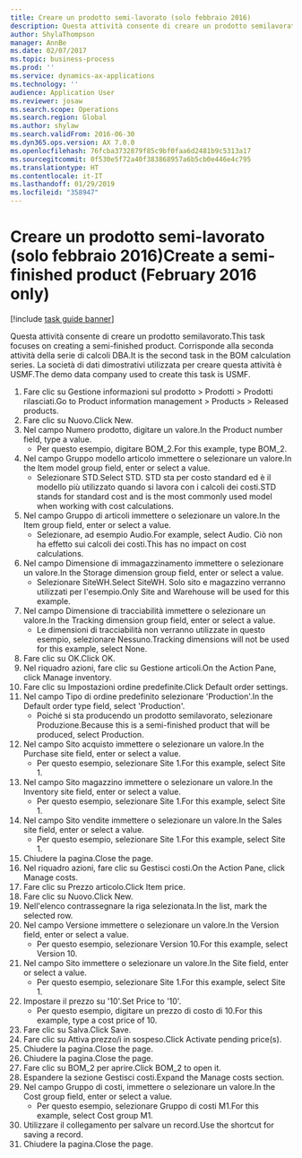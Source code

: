 ```yaml
---
title: Creare un prodotto semi-lavorato (solo febbraio 2016)
description: Questa attività consente di creare un prodotto semilavorato.
author: ShylaThompson
manager: AnnBe
ms.date: 02/07/2017
ms.topic: business-process
ms.prod: ''
ms.service: dynamics-ax-applications
ms.technology: ''
audience: Application User
ms.reviewer: josaw
ms.search.scope: Operations
ms.search.region: Global
ms.author: shylaw
ms.search.validFrom: 2016-06-30
ms.dyn365.ops.version: AX 7.0.0
ms.openlocfilehash: 76fcba3732879f85c9bf0faa6d2481b9c5313a17
ms.sourcegitcommit: 0f530e5f72a40f383868957a6b5cb0e446e4c795
ms.translationtype: HT
ms.contentlocale: it-IT
ms.lasthandoff: 01/29/2019
ms.locfileid: "358947"
---
```

# <a name="create-a-semi-finished-product-february-2016-only"></a><span data-ttu-id="79869-103">Creare un prodotto semi-lavorato (solo febbraio 2016)</span><span class="sxs-lookup"><span data-stu-id="79869-103">Create a semi-finished product (February 2016 only)</span></span>

[!include [task guide banner](../../includes/task-guide-banner.md)]

<span data-ttu-id="79869-104">Questa attività consente di creare un prodotto semilavorato.</span><span class="sxs-lookup"><span data-stu-id="79869-104">This task focuses on creating a semi-finished product.</span></span> <span data-ttu-id="79869-105">Corrisponde alla seconda attività della serie di calcoli DBA.</span><span class="sxs-lookup"><span data-stu-id="79869-105">It is the second task in the BOM calculation series.</span></span> <span data-ttu-id="79869-106">La società di dati dimostrativi utilizzata per creare questa attività è USMF.</span><span class="sxs-lookup"><span data-stu-id="79869-106">The demo data company used to create this task is USMF.</span></span>

1. <span data-ttu-id="79869-107">Fare clic su Gestione informazioni sul prodotto > Prodotti > Prodotti rilasciati.</span><span class="sxs-lookup"><span data-stu-id="79869-107">Go to Product information management > Products > Released products.</span></span>
2. <span data-ttu-id="79869-108">Fare clic su Nuovo.</span><span class="sxs-lookup"><span data-stu-id="79869-108">Click New.</span></span>
3. <span data-ttu-id="79869-109">Nel campo Numero prodotto, digitare un valore.</span><span class="sxs-lookup"><span data-stu-id="79869-109">In the Product number field, type a value.</span></span>
    * <span data-ttu-id="79869-110">Per questo esempio, digitare BOM_2.</span><span class="sxs-lookup"><span data-stu-id="79869-110">For this example, type BOM_2.</span></span>  
4. <span data-ttu-id="79869-111">Nel campo Gruppo modello articolo immettere o selezionare un valore.</span><span class="sxs-lookup"><span data-stu-id="79869-111">In the Item model group field, enter or select a value.</span></span>
    * <span data-ttu-id="79869-112">Selezionare STD.</span><span class="sxs-lookup"><span data-stu-id="79869-112">Select STD.</span></span> <span data-ttu-id="79869-113">STD sta per costo standard ed è il modello più utilizzato quando si lavora con i calcoli dei costi.</span><span class="sxs-lookup"><span data-stu-id="79869-113">STD stands for standard cost and is the most commonly used model when working with cost calculations.</span></span>  
5. <span data-ttu-id="79869-114">Nel campo Gruppo di articoli immettere o selezionare un valore.</span><span class="sxs-lookup"><span data-stu-id="79869-114">In the Item group field, enter or select a value.</span></span>
    * <span data-ttu-id="79869-115">Selezionare, ad esempio Audio.</span><span class="sxs-lookup"><span data-stu-id="79869-115">For example, select Audio.</span></span> <span data-ttu-id="79869-116">Ciò non ha effetto sui calcoli dei costi.</span><span class="sxs-lookup"><span data-stu-id="79869-116">This has no impact on cost calculations.</span></span>  
6. <span data-ttu-id="79869-117">Nel campo Dimensione di immagazzinamento immettere o selezionare un valore.</span><span class="sxs-lookup"><span data-stu-id="79869-117">In the Storage dimension group field, enter or select a value.</span></span>
    * <span data-ttu-id="79869-118">Selezionare SiteWH.</span><span class="sxs-lookup"><span data-stu-id="79869-118">Select SiteWH.</span></span> <span data-ttu-id="79869-119">Solo sito e magazzino verranno utilizzati per l'esempio.</span><span class="sxs-lookup"><span data-stu-id="79869-119">Only Site and Warehouse will be used for this example.</span></span>  
7. <span data-ttu-id="79869-120">Nel campo Dimensione di tracciabilità immettere o selezionare un valore.</span><span class="sxs-lookup"><span data-stu-id="79869-120">In the Tracking dimension group field, enter or select a value.</span></span>
    * <span data-ttu-id="79869-121">Le dimensioni di tracciabilità non verranno utilizzate in questo esempio, selezionare Nessuno.</span><span class="sxs-lookup"><span data-stu-id="79869-121">Tracking dimensions will not be used for this example, select None.</span></span>  
8. <span data-ttu-id="79869-122">Fare clic su OK.</span><span class="sxs-lookup"><span data-stu-id="79869-122">Click OK.</span></span>
9. <span data-ttu-id="79869-123">Nel riquadro azioni, fare clic su Gestione articoli.</span><span class="sxs-lookup"><span data-stu-id="79869-123">On the Action Pane, click Manage inventory.</span></span>
10. <span data-ttu-id="79869-124">Fare clic su Impostazioni ordine predefinite.</span><span class="sxs-lookup"><span data-stu-id="79869-124">Click Default order settings.</span></span>
11. <span data-ttu-id="79869-125">Nel campo Tipo di ordine predefinito selezionare 'Production'.</span><span class="sxs-lookup"><span data-stu-id="79869-125">In the Default order type field, select 'Production'.</span></span>
    * <span data-ttu-id="79869-126">Poiché si sta producendo un prodotto semilavorato, selezionare Produzione.</span><span class="sxs-lookup"><span data-stu-id="79869-126">Because this is a semi-finished product that will be produced, select Production.</span></span>  
12. <span data-ttu-id="79869-127">Nel campo Sito acquisto immettere o selezionare un valore.</span><span class="sxs-lookup"><span data-stu-id="79869-127">In the Purchase site field, enter or select a value.</span></span>
    * <span data-ttu-id="79869-128">Per questo esempio, selezionare Site 1.</span><span class="sxs-lookup"><span data-stu-id="79869-128">For this example, select Site 1.</span></span>  
13. <span data-ttu-id="79869-129">Nel campo Sito magazzino immettere o selezionare un valore.</span><span class="sxs-lookup"><span data-stu-id="79869-129">In the Inventory site field, enter or select a value.</span></span>
    * <span data-ttu-id="79869-130">Per questo esempio, selezionare Site 1.</span><span class="sxs-lookup"><span data-stu-id="79869-130">For this example, select Site 1.</span></span>  
14. <span data-ttu-id="79869-131">Nel campo Sito vendite immettere o selezionare un valore.</span><span class="sxs-lookup"><span data-stu-id="79869-131">In the Sales site field, enter or select a value.</span></span>
    * <span data-ttu-id="79869-132">Per questo esempio, selezionare Site 1.</span><span class="sxs-lookup"><span data-stu-id="79869-132">For this example, select Site 1.</span></span>  
15. <span data-ttu-id="79869-133">Chiudere la pagina.</span><span class="sxs-lookup"><span data-stu-id="79869-133">Close the page.</span></span>
16. <span data-ttu-id="79869-134">Nel riquadro azioni, fare clic su Gestisci costi.</span><span class="sxs-lookup"><span data-stu-id="79869-134">On the Action Pane, click Manage costs.</span></span>
17. <span data-ttu-id="79869-135">Fare clic su Prezzo articolo.</span><span class="sxs-lookup"><span data-stu-id="79869-135">Click Item price.</span></span>
18. <span data-ttu-id="79869-136">Fare clic su Nuovo.</span><span class="sxs-lookup"><span data-stu-id="79869-136">Click New.</span></span>
19. <span data-ttu-id="79869-137">Nell'elenco contrassegnare la riga selezionata.</span><span class="sxs-lookup"><span data-stu-id="79869-137">In the list, mark the selected row.</span></span>
20. <span data-ttu-id="79869-138">Nel campo Versione immettere o selezionare un valore.</span><span class="sxs-lookup"><span data-stu-id="79869-138">In the Version field, enter or select a value.</span></span>
    * <span data-ttu-id="79869-139">Per questo esempio, selezionare Version 10.</span><span class="sxs-lookup"><span data-stu-id="79869-139">For this example, select Version 10.</span></span>  
21. <span data-ttu-id="79869-140">Nel campo Sito immettere o selezionare un valore.</span><span class="sxs-lookup"><span data-stu-id="79869-140">In the Site field, enter or select a value.</span></span>
    * <span data-ttu-id="79869-141">Per questo esempio, selezionare Site 1.</span><span class="sxs-lookup"><span data-stu-id="79869-141">For this example, select Site 1.</span></span>  
22. <span data-ttu-id="79869-142">Impostare il prezzo su '10'.</span><span class="sxs-lookup"><span data-stu-id="79869-142">Set Price to '10'.</span></span>
    * <span data-ttu-id="79869-143">Per questo esempio, digitare un prezzo di costo di 10.</span><span class="sxs-lookup"><span data-stu-id="79869-143">For this example, type a cost price of 10.</span></span>  
23. <span data-ttu-id="79869-144">Fare clic su Salva.</span><span class="sxs-lookup"><span data-stu-id="79869-144">Click Save.</span></span>
24. <span data-ttu-id="79869-145">Fare clic su Attiva prezzo/i in sospeso.</span><span class="sxs-lookup"><span data-stu-id="79869-145">Click Activate pending price(s).</span></span>
25. <span data-ttu-id="79869-146">Chiudere la pagina.</span><span class="sxs-lookup"><span data-stu-id="79869-146">Close the page.</span></span>
26. <span data-ttu-id="79869-147">Chiudere la pagina.</span><span class="sxs-lookup"><span data-stu-id="79869-147">Close the page.</span></span>
27. <span data-ttu-id="79869-148">Fare clic su BOM_2 per aprire.</span><span class="sxs-lookup"><span data-stu-id="79869-148">Click BOM_2 to open it.</span></span>
28. <span data-ttu-id="79869-149">Espandere la sezione Gestisci costi.</span><span class="sxs-lookup"><span data-stu-id="79869-149">Expand the Manage costs section.</span></span>
29. <span data-ttu-id="79869-150">Nel campo Gruppo di costi, immettere o selezionare un valore.</span><span class="sxs-lookup"><span data-stu-id="79869-150">In the Cost group field, enter or select a value.</span></span>
    * <span data-ttu-id="79869-151">Per questo esempio, selezionare Gruppo di costi M1.</span><span class="sxs-lookup"><span data-stu-id="79869-151">For this example, select Cost group M1.</span></span>  
30. <span data-ttu-id="79869-152">Utilizzare il collegamento per salvare un record.</span><span class="sxs-lookup"><span data-stu-id="79869-152">Use the shortcut for saving a record.</span></span>
31. <span data-ttu-id="79869-153">Chiudere la pagina.</span><span class="sxs-lookup"><span data-stu-id="79869-153">Close the page.</span></span>

